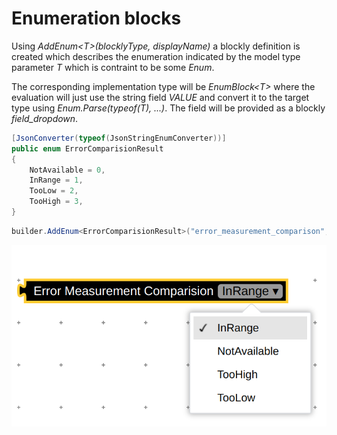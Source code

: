 # Enumeration blocks

Using _AddEnum&lt;T>(blocklyType, displayName)_ a blockly definition is created which describes the enumeration indicated by the model type parameter _T_ which is contraint to be some _Enum_.

The corresponding implementation type will be _EnumBlock&lt;T>_ where the evaluation will just use the string field _VALUE_ and convert it to the target type using _Enum.Parse(typeof(T), ...)_. The field will be provided as a blockly _field_dropdown_.

```csharp
[JsonConverter(typeof(JsonStringEnumConverter))]
public enum ErrorComparisionResult
{
    NotAvailable = 0,
    InRange = 1,
    TooLow = 2,
    TooHigh = 3,
}
```

```csharp
builder.AddEnum<ErrorComparisionResult>("error_measurement_comparison", "Error Measurement Comparision");
```

![Enumeration model block](EnumBlock.png)
